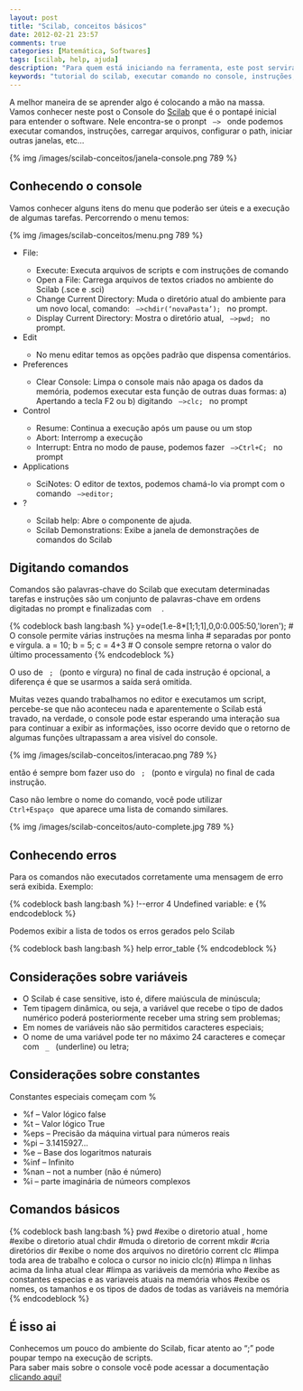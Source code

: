 ```yaml
---
layout: post
title: "Scilab, conceitos básicos"
date: 2012-02-21 23:57
comments: true
categories: [Matemática, Softwares]
tags: [scilab, help, ajuda]
description: "Para quem está iniciando na ferramenta, este post servirá para entender alguns conceitos"
keywords: "tutorial do scilab, executar comando no console, instruções, carregar arquivos utilizando comandos do console, configurar o path do projeto, iniciar o scinote, comandos do console, pronpt no scilab"
---
```


<p>
A melhor maneira de se aprender algo é colocando a mão na massa. <br />
Vamos conhecer neste post o Console do <a href="http://www.scilab.org/">Scilab</a> que é o pontapé inicial para entender
 o software. Nele encontra-se o pronpt <code> –> </code> onde podemos executar comandos, instruções, carregar arquivos, configurar o path, iniciar outras janelas, etc…
</p>

<!-- more -->

{% img /images/scilab-conceitos/janela-console.png 789 %}

<h2>Conhecendo o console</h2>
<p>
Vamos conhecer alguns itens do menu que poderão ser úteis e a execução de algumas tarefas. Percorrendo o menu temos:
</p>
{% img /images/scilab-conceitos/menu.png 789 %}

<p>

<ul>
  <li>File:</li>
    <ul>
      <li>Execute: Executa arquivos de scripts e com instruções de comando</li>
      <li>Open a File: Carrega arquivos de textos criados no ambiente do Scilab (.sce e .sci)</li>
      <li>Change Current Directory: Muda o diretório atual do ambiente para um novo local,  comando: <code> –>chdir(‘novaPasta’); </code> no prompt.</li>
      <li>Display Current Directory: Mostra o diretório atual, <code> –>pwd; </code> no prompt.</li>
    </ul>
  <li>Edit</li>
    <ul>
      <li>No menu editar temos as opções padrão que dispensa comentários.</li>
    </ul>
  <li>Preferences</li>
    <ul>
      <li>Clear Console: Limpa o console mais não apaga os dados da memória, podemos executar esta função de outras duas formas: a) Apertando a tecla F2 ou  b) digitando <code> –>clc; </code> no prompt</li>
    </ul>  
  <li>Control</li>
    <ul>
      <li>Resume: Continua a execução após um pause ou um stop</li>
      <li>Abort: Interromp a execução</li>
      <li>Interrupt: Entra no modo de pause, podemos fazer <code> –>Ctrl+C; </code> no prompt</li>
    </ul>
  <li>Applications</li>
    <ul>
      <li>SciNotes: O editor de textos, podemos chamá-lo via prompt com o comando <code> –>editor; </code></li>
    </ul>
  <li>?</li>
    <ul>
      <li>Scilab help: Abre o componente de ajuda.</li>
      <li>Scilab Demonstrations: Exibe a janela de demonstrações de comandos do Scilab</li>
    </ul>
</ul>
</p>

<h2>Digitando comandos</h2>
<p>
Comandos são palavras-chave do Scilab que executam determinadas tarefas e instruções são um conjunto de 
palavras-chave em ordens digitadas no prompt e finalizadas com <code> <Enter> </code>.
</p>
{% codeblock bash lang:bash %}
y=ode(1.e-8*[1;1;1],0,0:0.005:50,'loren');
# O console permite várias instruções na mesma linha 
# separadas por ponto e vírgula.
a = 10; b = 5; c = 4+3
# O console sempre retorna  o valor do último processamento
{% endcodeblock %}

<p>
O uso de <code> ; </code> (ponto e vírgura) no final de cada instrução é opcional, a diferença é que se usarmos a saída será omitida.
</p>

<p>
Muitas vezes quando trabalhamos no editor e executamos um script, percebe-se que não aconteceu nada e aparentemente o 
Scilab está travado, na verdade, o console pode estar esperando uma interação sua para continuar a exibir as 
informações, isso ocorre devido que o retorno de algumas funções ultrapassam a area visível do console.
</p>

{% img /images/scilab-conceitos/interacao.png 789 %}

<p>
então é sempre bom fazer uso do <code> ; </code> (ponto e virgula) no final de cada instrução.<br />

Caso não lembre o nome do comando, você pode utilizar <code> Ctrl+Espaço </code> que aparece uma lista de comando similares.
</p>

{% img /images/scilab-conceitos/auto-complete.jpg 789 %}

<h2>Conhecendo erros</h2>
<p>
Para os comandos não executados corretamente uma mensagem de erro será exibida. Exemplo:
</p>
{% codeblock bash lang:bash %}
!--error 4
Undefined variable: e
{% endcodeblock %}

<p>
Podemos exibir a lista de todos os erros gerados pelo Scilab
</p>
{% codeblock bash lang:bash %}
help error_table
{% endcodeblock %}

<h2>Considerações sobre variáveis</h2>
<p>
<ul>
  <li>O Scilab é case sensitive, isto é, difere maiúscula de minúscula;</li>
  <li>Tem tipagem dinâmica, ou seja, a variável que recebe o tipo de dados numérico poderá posteriormente receber uma string sem problemas;</li>
  <li>Em nomes de variáveis não são permitidos caracteres especiais;</li>
  <li>O nome de uma variável pode ter no máximo 24 caracteres e começar com <code> _ </code> (underline) ou letra;</li>
</ul>
</p>

<h2>Considerações sobre constantes</h2>
<p>
Constantes especiais começam com %
<ul>
  <li>%f – Valor lógico false</li>
  <li>%t – Valor lógico True</li>
  <li>%eps – Precisão da máquina virtual para números reais</li>
  <li>%pi – 3.1415927…</li>
  <li>%e – Base dos logaritmos naturais</li>
  <li>%inf – Infinito</li>
  <li>%nan – not a number (não é número)</li>
  <li>%i – parte imaginária de númeors complexos</li>
</ul>
</p>

<h2>Comandos básicos</h2>

{% codeblock bash lang:bash %}
pwd         #exibe o diretorio atual ,
home        #exibe o diretorio atual
chdir       #muda o diretorio de corrent
mkdir       #cria diretórios
dir         #exibe o nome dos arquivos no diretório corrent
clc         #limpa toda area de trabalho e coloca o cursor no inicio
clc(n)      #limpa n linhas acima da linha atual
clear       #limpa as variáveis da memória
who         #exibe  as constantes especias e as variaveis atuais na memória
whos        #exibe os nomes, os tamanhos e os tipos de dados de todas as variáveis na memória
{% endcodeblock %}

<h2>É isso ai</h2>
<p>
Conhecemos um pouco do ambiente do Scilab, ficar atento ao “;” pode poupar tempo na execução de scripts.<br /> 
Para saber mais sobre o console você pode acessar a documentação <a href="http://help.scilab.org/docs/5.3.2/pt_BR/console.html">clicando aqui!</a>
</p>




